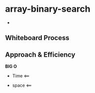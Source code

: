 # array-binary-search
<!-- Description of the challenge -->

<!-- - a function called insertShiftArray which takes in an array and, a value to be added in the middle of the array and then shifts the array values after the added value. -->

-

## Whiteboard Process
<!-- Embedded whiteboard image -->

<!-- ![array_insert_shift](insertShift_Array.png) -->

## Approach & Efficiency
<!-- What approach did you take? Discuss Why. What is the Big O space/time for this approach? -->

**BIG O**

- Time <== 

- space <==
